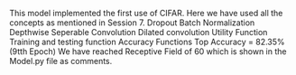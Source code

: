 
This model implemented the first use of CIFAR. Here we have used all the concepts as mentioned in Session 7.
Dropout
Batch Normalization
Depthwise Seperable Convolution
Dilated convolution
Utility Function
Training and testing function
Accuracy Functions
Top Accuracy = 82.35% (9tth Epoch) We have reached Receptive Field of 60 which is shown in the Model.py file as comments.
